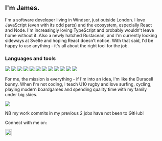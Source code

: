 ## I'm James.

I'm a software developer living in Windsor, just outside London. I love JavaScript (even with its odd parts) and the ecosystem, especially React and Node. I'm increasingly loving TypeScript and probably wouldn't leave home without it. Also a newly hatched Rustacean, and I'm currently looking sideways at Svelte and hoping React doesn't notice. With that said, I'd be happy to use anything - it's all about the right tool for the job.

### Languages and tools

![](https://img.shields.io/badge/JavaScript-323330?style=for-the-badge&logo=javascript&logoColor=F7DF1E)
![](https://img.shields.io/badge/rust-%23000000.svg?style=for-the-badge&logo=rust&logoColor=white)
![](https://img.shields.io/badge/TypeScript-007ACC?style=for-the-badge&logo=typescript&logoColor=white)
![](https://img.shields.io/badge/Node.js-43853D?style=for-the-badge&logo=node.js&logoColor=white)
![](https://img.shields.io/badge/Express.js-404D59?style=for-the-badge)
![](https://img.shields.io/badge/Socket.io-black?style=for-the-badge&logo=socket.io&badgeColor=010101)
![](https://img.shields.io/badge/PostgreSQL-316192?style=for-the-badge&logo=postgresql&logoColor=white)
![](https://img.shields.io/badge/MongoDB-4EA94B?style=for-the-badge&logo=mongodb&logoColor=white)
![](https://img.shields.io/badge/React-20232A?style=for-the-badge&logo=react&logoColor=61DAFB)
![](https://img.shields.io/badge/Redux-593D88?style=for-the-badge&logo=redux&logoColor=white)
![](https://img.shields.io/badge/CSS-239120?&style=for-the-badge&logo=css3&logoColor=white)
![](https://img.shields.io/badge/Debian-D70A53?style=for-the-badge&logo=debian&logoColor=white)

For me, the mission is everything - if I'm into an idea, I'm like the Duracell bunny. When I'm not coding, I teach U10 rugby and love surfing, cycling, playing modern boardgames and spending quality time with my family under big skies.

<img src="https://github-readme-stats.vercel.app/api?username=jamesfoxlee&show_icons=true&theme=gotham" align="center" />

NB my work commits in my previous 2 jobs have not been to GitHub!

Connect with me on:

<a href="https://www.linkedin.com/in/james-foxlee/">
  <img align="left" alt="James' LinkedIn" width="22px" src="https://raw.githubusercontent.com/peterthehan/peterthehan/master/assets/linkedin.svg" />
</a>
